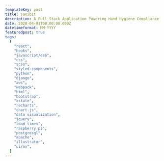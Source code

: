 ```yaml
---
templateKey: post
title: sanibit
description: A Full Stack Application Powering Hand Hygiene Compliance. React, Django AWS, and Legacy jQuery.
date: 2020-04-01T00:00:00.000Z
datetimeformat: MM-YYYY
featuredpost: true
tags:
  [
    "react",
    "hooks",
    "javascript/es6",
    "css",
    "scss",
    "styled-components",
    "python",
    "django",
    "aws",
    "webpack",
    "html",
    "bootstrap",
    "xstate",
    "recharts",
    "chart.js",
    "data visualization",
    "jquery",
    "load times",
    "raspberry pi",
    "postgresql",
    "apache",
    "illustrator",
    "ui/ux",
  ]
---
```

